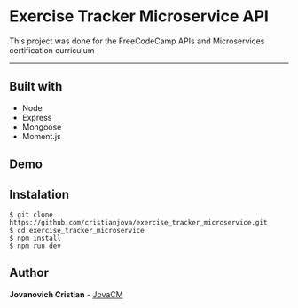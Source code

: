 # Exercise Tracker Microservice API

This project was done for the FreeCodeCamp APIs and Microservices certification curriculum

---

## Built with

- Node
- Express
- Mongoose
- Moment.js

## Demo

## Instalation

```
$ git clone https://github.com/cristianjova/exercise_tracker_microservice.git
$ cd exercise_tracker_microservice
$ npm install
$ npm run dev
```

## Author

**Jovanovich Cristian** - [JovaCM](https://github/cristianjova)
